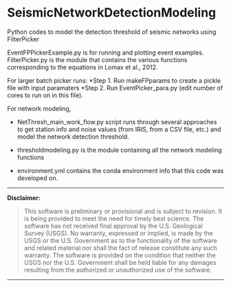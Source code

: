 # SeismicNetworkDetectionModeling
 Python codes to model the detection threshold of seismic networks using FilterPicker

EventFPPickerExample.py is for running and plotting event examples.
FilterPicker.py is the module that contains the various functions corresponding to the equations in Lomax et al., 2012.

For larger batch picker runs:
*Step 1. Run makeFPparams to create a pickle file with input paramaters
*Step 2. Run EventPicker_para.py (edit number of cores to run on in this file).

For network modeling,
- NetThresh\_main\_work\_flow.py
script runs through several approaches to get station info and noise values (from IRIS, from a CSV file, etc.) and model the network detection threshold.

- thresholdmodeling.py
is the module containing all the network modeling functions

- environment.yml
contains the conda environment info that this code was developed on.

---------------------------------------------------------

**Disclaimer:**

>This software is preliminary or provisional and is subject to revision. It is 
being provided to meet the need for timely best science. The software has not 
received final approval by the U.S. Geological Survey (USGS). No warranty, 
expressed or implied, is made by the USGS or the U.S. Government as to the 
functionality of the software and related material nor shall the fact of release 
constitute any such warranty. The software is provided on the condition that 
neither the USGS nor the U.S. Government shall be held liable for any damages 
resulting from the authorized or unauthorized use of the software.

---------------------------------------------------------
